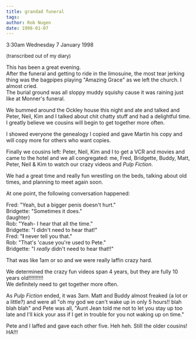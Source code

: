 ```yaml
---
title: grandad funeral
tags: 
author: Rob Nugen
date: 1998-01-07
---
```


<title>Journal: Grandad's funeral</title>

<p class=date>3:30am Wednesday 7 January 1998</p>

<font size=-1>(transcribed out of my diary)</font>
<p>
This has been a great evening.<br>
After the funeral and getting to ride in the limosuine, the most tear jerking thing was the bagpipes playing "Amazing Grace" as we left the church.  I almost cried.<br>
The burial ground was all sloppy muddy squishy cause it was raining just like at Monner's funeral.
<p>
We bummed around the Ockley house this night and ate and talked and Peter, Neil, Kim and I talked about chit chatty stuff and had a delightful time.  I greatly believe we cousins will begin to get together more often.
<p>
I showed everyone the genealogy I copied and gave Martin his copy and will copy more for others who want copies.
<p>
Finally we cousins left: Peter, Neil, Kim and I to get a VCR and movies and came to the hotel and we all congregated: me, Fred, Bridgette, Buddy, Matt, Peter, Neil & Kim to watch our crazy videos and <em>Pulp Fiction</em>.
<p>
We had a great time and really fun wrestling on the beds, talking about old times, and planning to meet again soon.
<p>
At one point, the following conversation happened:
<p>
Fred: "Yeah, but a bigger penis doesn't hurt."<br>
Bridgette: "Sometimes it does."<br>
(laughter)<br>
Rob: "Yeah- I hear that all the time."<br>
Bridgette: "I didn't need to hear that!"<br>
Fred: "<b>I</b> never tell you that."<br>
Rob: "That's 'cause you're used to Pete."<br>
Bridgette: "I <em>really</em> didn't need to hear that!!"
<p>
That was like 1am or so and we were really laffin crazy hard.
<p>
We determined the crazy fun videos span 4 years, but they are fully 10 years old!!!!!!!!!!<br>
We definitely need to get together more often.
<p>
As <em>Pulp Fiction</em> ended, it was 3am.  Matt and Buddy almost freaked (a lot or a little?) and were all "oh my god we can't wake up in only 5 hours!! blah blah blah" and Pete was all, "Aunt Jean told me not to let you stay up too late and I'll kick your ass if I get in trouble for you not waking up on time."
<p>
Pete and I laffed and gave each other five.  Heh heh.  Still the older cousins!  HA!!!</p>

